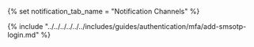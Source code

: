 {% set notification_tab_name = "Notification Channels" %}

{% include "../../../../../../includes/guides/authentication/mfa/add-smsotp-login.md" %}
